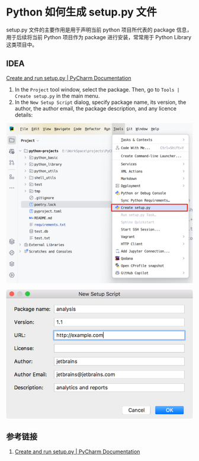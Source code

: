 # Python 如何生成 setup.py 文件

setup.py 文件的主要作用是用于声明当前 python 项目所代表的 package 信息，用于后续将当前 Python 项目作为 package 进行安装，常常用于 Python Library 这类项目中。

## IDEA

[Create and run setup.py | PyCharm Documentation](https://www.jetbrains.com/help/pycharm/creating-and-running-setup-py.html)

1. In the `Project` tool window, select the package. Then, go to `Tools | Create setup.py` in the main menu.
2. In the `New Setup Script` dialog, specify package name, its version, the author, the author email, the package description, and any licence details:

![](resources/images/Pasted%20image%2020241008093549.png)

![](resources/images/Pasted%20image%2020241008093311.png)

## 参考链接

1. [Create and run setup.py | PyCharm Documentation](https://www.jetbrains.com/help/pycharm/creating-and-running-setup-py.html)